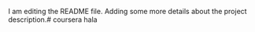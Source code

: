I am editing the README file. Adding some more details about the project description.# coursera
hala
